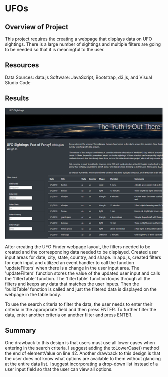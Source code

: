 # UFOs
## Overview of Project 
This project requires the creating a webpage that displays data on UFO sightings.  There is a large number of sightings and multiple filters are going to be needed so that it is meaningful to the user.

## Resources
Data Sources:  data.js
Software: JavaScript, Bootstrap, d3.js, and Visual Studio Code

## Results

![UFO Finder screenshot](https://github.com/BlazeMedina/UFOs/blob/main/static/images/Screenshot%202023-03-16%20154826.png)

After creating the UFO Finder webpage layout, the filters needed to be created and the corresponding data needed to be displayed.  Created user input areas for date, city, state, country, and shape.  In app.js, created filters for each input and utilized an event handler to call the function 'updateFilters' when there is a change in the user input area.  The 'updateFilters' function stores the value of the updated user input and calls the 'filterTable' function.  The 'filterTable' function loops through all the filters and keeps any data that matches the user inputs.  Then the 'buildTable' function is called and just the filtered data is displayed on the webpage in the table body.

To use the search criteria to filter the data, the user needs to enter their criteria in the appropriate field and then press ENTER.  To further filter the data, enter another criteria on another filter and press ENTER.

## Summary
One drawback to this design is that users must use all lower cases when entering in the search criteria.  I suggest adding the toLowerCase() method the end of elementValue on line 42.  Another drawback to this design is that the user does not know what options are available to them without glancing at the entire data list.  I suggest incorporating a drop-down list instead of a user input field so that the user can view all options. 
